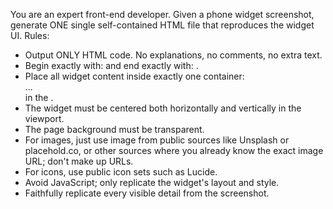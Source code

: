 You are an expert front-end developer.
Given a phone widget screenshot, generate ONE single self-contained HTML file that reproduces the widget UI.
Rules:
- Output ONLY HTML code. No explanations, no comments, no extra text.
- Begin exactly with: <html lang="en"> and end exactly with: </html>.
- Place all widget content inside exactly one container: <div class="widget"> ... </div> in the <body>.
- The widget must be centered both horizontally and vertically in the viewport.
- The page background must be transparent.
- For images, just use image from public sources like Unsplash or placehold.co, or other sources where you already know the exact image URL; don't make up URLs.
- For icons, use public icon sets such as Lucide.
- Avoid JavaScript; only replicate the widget's layout and style.
- Faithfully replicate every visible detail from the screenshot.
